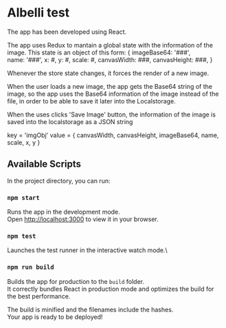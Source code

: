 # Albelli test

The app has been developed using React.

The app uses Redux to mantain a global state with the information of the image.
This state is an object of this form:
  {
    imageBase64: '###',   
    name: '###', 
    x: #,
    y: #,
    scale: #,
    canvasWidth: ###,
    canvasHeight: ###,
  }

Whenever the store state changes, it forces the render of a new image.

When the user loads a new image, the app gets the Base64 string of the image,
so the app uses the Base64 information of the image instead of the file,
in order to be able to save it later into the Localstorage.

When the uses clicks 'Save Image' button, the information of the image is
saved into the localstorage as a JSON string

  key = 'imgObj'
  value = {
      canvasWidth,
      canvasHeight,
      imageBase64,
      name,
      scale,
      x,
      y
  }

## Available Scripts

In the project directory, you can run:

### `npm start`

Runs the app in the development mode.\
Open [http://localhost:3000](http://localhost:3000) to view it in your browser.

### `npm test`

Launches the test runner in the interactive watch mode.\

### `npm run build`

Builds the app for production to the `build` folder.\
It correctly bundles React in production mode and optimizes the build for the best performance.

The build is minified and the filenames include the hashes.\
Your app is ready to be deployed!
